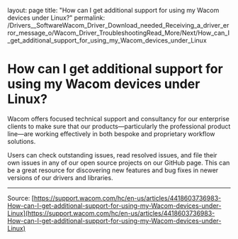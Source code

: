 layout: page
title: "How can I get additional support for using my Wacom devices under Linux?"
permalink: /Drivers__SoftwareWacom_Driver_Download_needed_Receiving_a_driver_error_message_o/Wacom_Driver_TroubleshootingRead_More/Next/How_can_I_get_additional_support_for_using_my_Wacom_devices_under_Linux

# How can I get additional support for using my Wacom devices under Linux?

Wacom offers focused technical support and consultancy for our enterprise clients to make sure that our products—particularly the professional product line—are working effectively in both bespoke and proprietary workflow solutions.


Users can check outstanding issues, read resolved issues, and file their own issues in any of our open source projects on our GitHub page. This can be a great resource for discovering new features and bug fixes in newer versions of our drivers and libraries.

---
Source: [https://support.wacom.com/hc/en-us/articles/4418603736983-How-can-I-get-additional-support-for-using-my-Wacom-devices-under-Linux](https://support.wacom.com/hc/en-us/articles/4418603736983-How-can-I-get-additional-support-for-using-my-Wacom-devices-under-Linux)
